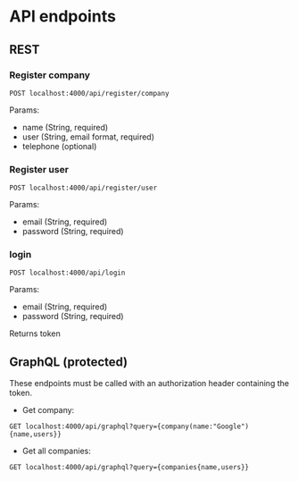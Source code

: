 # API endpoints

## REST
### Register company
```
POST localhost:4000/api/register/company
```
Params:
- name (String, required)
- user (String, email format, required)
- telephone (optional)

### Register user
```
POST localhost:4000/api/register/user
```
Params:
- email (String, required)
- password (String, required)

### login
```
POST localhost:4000/api/login
```
Params:
- email (String, required)
- password (String, required)

Returns token

## GraphQL (protected)
 These endpoints must be called with an authorization header containing the token.

- Get company:
```
GET localhost:4000/api/graphql?query={company(name:"Google"){name,users}}
```

- Get all companies:
```
GET localhost:4000/api/graphql?query={companies{name,users}}
```
